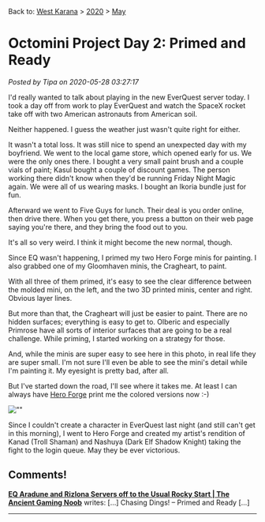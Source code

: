 Back to: [West Karana](/posts/westkarana.md) > [2020](/posts/2020/westkarana.md) > [May](./westkarana.md)
# Octomini Project Day 2: Primed and Ready

*Posted by Tipa on 2020-05-28 03:27:17*


I'd really wanted to talk about playing in the new EverQuest server today. I took a day off from work to play EverQuest and watch the SpaceX rocket take off with two American astronauts from American soil.



Neither happened. I guess the weather just wasn't quite right for either.



It wasn't a total loss. It was still nice to spend an unexpected day with my boyfriend. We went to the local game store, which opened early for us. We were the only ones there. I bought a very small paint brush and a couple vials of paint; Kasul bought a couple of discount games. The person working there didn't know when they'd be running Friday Night Magic again. We were all of us wearing masks. I bought an Ikoria bundle just for fun.



Afterward we went to Five Guys for lunch. Their deal is you order online, then drive there. When you get there, you press a button on their web page saying you're there, and they bring the food out to you.



It's all so very weird. I think it might become the new normal, though.



Since EQ wasn't happening, I primed my two Hero Forge minis for painting. I also grabbed one of my Gloomhaven minis, the Cragheart, to paint.



With all three of them primed, it's easy to see the clear difference between the molded mini, on the left, and the two 3D printed minis, center and right. Obvious layer lines. 



But more than that, the Cragheart will just be easier to paint. There are no hidden surfaces; everything is easy to get to. Olberic and especially Primrose have all sorts of interior surfaces that are going to be a real challenge. While priming, I started working on a strategy for those.



And, while the minis are super easy to see here in this photo, in real life they are super small. I'm not sure I'll even be able to see the mini's detail while I'm painting it. My eyesight is pretty bad, after all.



But I've started down the road, I'll see where it takes me. At least I can always have [Hero Forge](\"https://www.heroforge.com/\") print me the colored versions now :-)



![\"\"](\"https://chasingdings.com/wp-content/uploads/2020/05/duo-1024x526.jpg\")

Since I couldn't create a character in EverQuest last night (and still can't get in this morning), I went to Hero Forge and created my artist's rendition of Kanad (Troll Shaman) and Nashuya (Dark Elf Shadow Knight) taking the fight to the login queue. May they be ever victorious.



## Comments!

**[EQ Aradune and Rizlona Servers off to the Usual Rocky Start | The Ancient Gaming Noob](https://tagn.wordpress.com/2020/05/28/eq-aradune-and-rizlona-servers-off-to-the-usual-rocky-start/)** writes: […] Chasing Dings! – Primed and Ready […]

---

